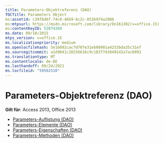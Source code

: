 ```yaml
---
title: Parameters-Objektreferenz (DAO)
TOCTitle: Parameters Object
ms:assetid: c39f8d6f-74c0-46b9-bc2c-853b974a2006
ms:mtpsurl: https://msdn.microsoft.com/library/Dn161302(v=office.15)
ms:contentKeyID: 52074269
ms.date: 09/18/2015
mtps_version: v=office.15
ms.localizationpriority: medium
ms.openlocfilehash: 5e16092cac7d707e31eb98901a4253bda35c31ef
ms.sourcegitcommit: a1d9041c20256616c9c183f7d1049142a7ac6991
ms.translationtype: MT
ms.contentlocale: de-DE
ms.lasthandoff: 09/24/2021
ms.locfileid: "59562510"
---
```

# <a name="parameters-object-reference-dao"></a>Parameters-Objektreferenz (DAO)

**Gilt für**: Access 2013, Office 2013

- [Parameters-Auflistung (DAO)](parameters-collection-dao.md)
- [Parameters-Elemente (DAO)](parameters-members-dao.md)
- [Parameters-Eigenschaften (DAO)](parameters-properties-dao.md)
- [Parameters-Methoden (DAO)](parameters-methods-dao.md)

